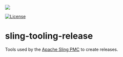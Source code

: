 [<img src="http://sling.apache.org/res/logos/sling.png"/>](http://sling.apache.org)

 [![License](https://img.shields.io/badge/License-Apache%202.0-blue.svg)](https://www.apache.org/licenses/LICENSE-2.0)

# sling-tooling-release

Tools used by the [Apache Sling PMC](http://sling.apache.org) to create releases.
